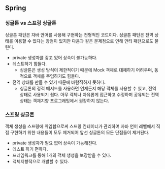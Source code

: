 ## Spring

### 싱글톤 vs 스프링 싱글톤

싱글톤 패턴은 자바 언어를 사용해 구현하는 전형적인 코드이다. 싱글톤 패턴은  전역 상태를 이용할 수 있다는 장점이 있지만 다음과 같은 문제점으로 인해 안티 패턴으로도 불린다.

- private 생성자를 갖고 있어 상속이 불가능하다.
- 테스트하기 힘들다.
	- 싱글톤은 생성 방식이 제한적이기 때문에 Mock 객체로 대체하기 어려우며, 동적으로 객체를 주입하기도 힘들다.
- 전역 상태를 만들 수 있기 때문에 바람직하지 못하다.
	- 싱글톤의 정적 메서드를 사용하면 언제든지 해당 객체를 사용할 수 있고, 전역 상태로 사용되기 쉽다. 아무 객체나 자유롭게 접근하고 수정하며 공유되는 전역 상태는 객체지향 프로그래밍에서 권장하지 않는다.

### 스프링 싱글톤

객체 생성을 스프링에 위임함으로써 스프링 컨테이너가 관리하여 자바 언어 레벨에서 직접 구현하기 위한 내용들이 모두 제거되어 앞선 싱글톤의 모든 단점들이 제거된다.

- private 생성자가 필요 없어 상속이 가능해진다.
- 테스트 하기 편하다.
- 프레임워크를 통해 1개의 객체 생성을 보장받을 수 있다.
- 객체지향적으로 개발할 수 있다.

